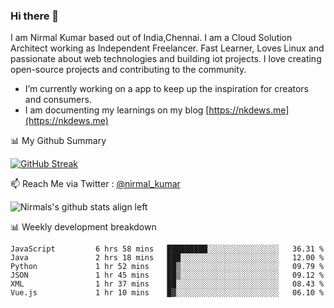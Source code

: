 ### Hi there 👋

 I am Nirmal Kumar based out of India,Chennai. I am a Cloud Solution Architect working as Independent Freelancer. Fast Learner, Loves Linux and passionate about web technologies and building iot projects. I love creating open-source projects and contributing to the community.

- I’m currently working on a app to keep up the inspiration for creators and consumers.
- I am documenting my learnings on my blog [https://nkdews.me](https://nkdews.me)


📊 My Github Summary

[![GitHub Streak](https://github-readme-streak-stats.herokuapp.com?user=nk-gears&theme=dark&hide_border=true&date_format=M%20j%5B%2C%20Y%5D)](https://git.io/streak-stats)


📫 Reach Me via  Twitter : [@nirmal_kumar](https://twitter.com/nirmal_kumar)

![Nirmals's github stats align left](https://github-readme-stats.vercel.app/api?username=nk-gears&show_icons=true)


📊 Weekly development breakdown

<!--START_SECTION:waka-->

```text
JavaScript         6 hrs 58 mins   █████████░░░░░░░░░░░░░░░░   36.31 %
Java               2 hrs 18 mins   ███░░░░░░░░░░░░░░░░░░░░░░   12.00 %
Python             1 hr 52 mins    ██▒░░░░░░░░░░░░░░░░░░░░░░   09.79 %
JSON               1 hr 45 mins    ██▒░░░░░░░░░░░░░░░░░░░░░░   09.12 %
XML                1 hr 37 mins    ██░░░░░░░░░░░░░░░░░░░░░░░   08.43 %
Vue.js             1 hr 10 mins    █▓░░░░░░░░░░░░░░░░░░░░░░░   06.10 %
```

<!--END_SECTION:waka-->


